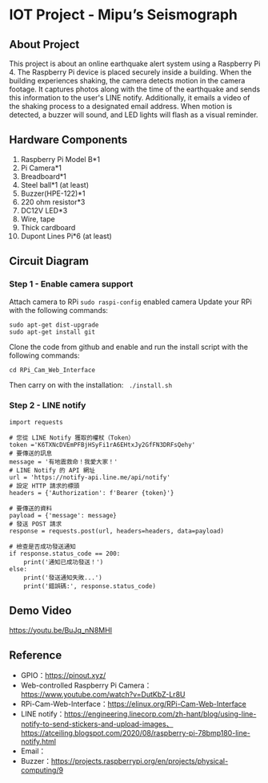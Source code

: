 # IOT Project - Mipu’s Seismograph

## About Project
This project is about an online earthquake alert system using a Raspberry Pi 4. The Raspberry Pi device is placed securely inside a building. When the building experiences shaking, the camera detects motion in the camera footage. It captures photos along with the time of the earthquake and sends this information to the user's LINE notify. Additionally, it emails a video of the shaking process to a designated email address. When motion is detected, a buzzer will sound, and LED lights will flash as a visual reminder.

## Hardware Components
1.	Raspberry Pi Model B*1
2.	Pi Camera*1
3.	Breadboard*1
4.	Steel ball*1 (at least)
5.	Buzzer(HPE-122)*1
6.	220 ohm resistor*3
7.	DC12V LED*3
8.	Wire, tape
9.	Thick cardboard
10.	Dupont Lines Pi*6 (at least)

## Circuit Diagram

### Step 1 - Enable camera support
Attach camera to RPi
``` sudo raspi-config ```
enabled camera
Update your RPi with the following commands:
``` sudo apt-get update
sudo apt-get dist-upgrade
sudo apt-get install git
```
Clone the code from github and enable and run the install script with the following commands:
``` git clone https://github.com/silvanmelchior/RPi_Cam_Web_Interface.git
cd RPi_Cam_Web_Interface
```
Then carry on with the installation:
``` ./install.sh```

### Step 2 - LINE notify


```設定line notify可以發送通知
import requests

# 您從 LINE Notify 獲取的權杖（Token）
token ='K6TXNcDVEmPFBjHSyFi1rA6EHtxJy2GfFN3DRFsQehy'
# 要傳送的訊息
message = '有地震救命！我愛大家！'
# LINE Notify 的 API 網址
url = 'https://notify-api.line.me/api/notify'
# 設定 HTTP 請求的標頭
headers = {'Authorization': f'Bearer {token}'}

# 要傳送的資料
payload = {'message': message}
# 發送 POST 請求
response = requests.post(url, headers=headers, data=payload)

# 檢查是否成功發送通知
if response.status_code == 200:
    print('通知已成功發送！')
else:
    print('發送通知失敗...')
    print('錯誤碼:', response.status_code)
```

## Demo Video
https://youtu.be/BuJq_nN8MHI

## Reference
* GPIO：https://pinout.xyz/
*	Web-controlled Raspberry Pi Camera：https://www.youtube.com/watch?v=DutKbZ-Lr8U
*	RPi-Cam-Web-Interface：https://elinux.org/RPi-Cam-Web-Interface
*	LINE notify：https://engineering.linecorp.com/zh-hant/blog/using-line-notify-to-send-stickers-and-upload-images、https://atceiling.blogspot.com/2020/08/raspberry-pi-78bmp180-line-notify.html
*	Email：
*	Buzzer：https://projects.raspberrypi.org/en/projects/physical-computing/9






